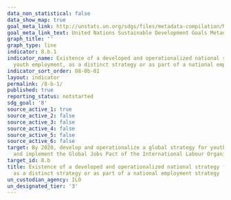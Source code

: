```yaml
---
data_non_statistical: false
data_show_map: true
goal_meta_link: http://unstats.un.org/sdgs/files/metadata-compilation/Metadata-Goal-8.pdf
goal_meta_link_text: United Nations Sustainable Development Goals Metadata (pdf 525kB)
graph_title: ''
graph_type: line
indicator: 8.b.1
indicator_name: Existence of a developed and operationalized national strategy for
  youth employment, as a distinct strategy or as part of a national employment strategy
indicator_sort_order: 08-0b-01
layout: indicator
permalink: /8-b-1/
published: true
reporting_status: notstarted
sdg_goal: '8'
source_active_1: true
source_active_2: false
source_active_3: false
source_active_4: false
source_active_5: false
source_active_6: false
target: By 2020, develop and operationalize a global strategy for youth employment
  and implement the Global Jobs Pact of the International Labour Organization
target_id: 8.b
title: Existence of a developed and operationalized national strategy for youth employment,
  as a distinct strategy or as part of a national employment strategy
un_custodian_agency: ILO
un_designated_tier: '3'
---
```

